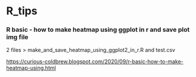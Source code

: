 # R_tips

### R basic - how to make heatmap using ggplot in r and save plot img file 
2 files > make_and_save_heatmap_using_ggplot2_in_r.R and test.csv

https://curious-coldbrew.blogspot.com/2020/09/r-basic-how-to-make-heatmap-using.html
